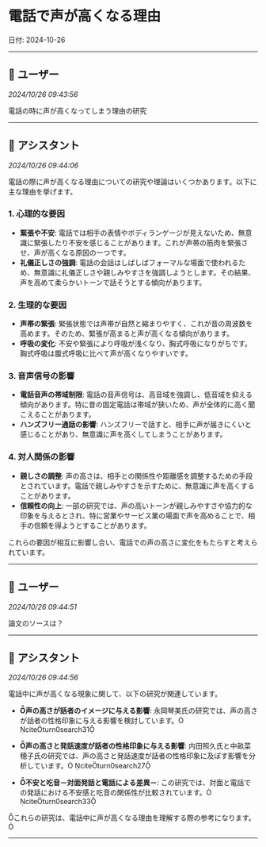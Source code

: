 # 電話で声が高くなる理由

日付: 2024-10-26

---

## 👤 ユーザー
*2024/10/26 09:43:56*

電話の時に声が高くなってしまう理由の研究

---

## 🤖 アシスタント
*2024/10/26 09:44:06*

電話の際に声が高くなる理由についての研究や理論はいくつかあります。以下に主な理由を挙げます。

### 1. **心理的な要因**
   - **緊張や不安**: 電話では相手の表情やボディランゲージが見えないため、無意識に緊張したり不安を感じることがあります。これが声帯の筋肉を緊張させ、声が高くなる原因の一つです。
   - **礼儀正しさの強調**: 電話の会話はしばしばフォーマルな場面で使われるため、無意識に礼儀正しさや親しみやすさを強調しようとします。その結果、声を高めて柔らかいトーンで話そうとする傾向があります。

### 2. **生理的な要因**
   - **声帯の緊張**: 緊張状態では声帯が自然と縮まりやすく、これが音の周波数を高めます。そのため、緊張が高まると声が高くなる傾向があります。
   - **呼吸の変化**: 不安や緊張により呼吸が浅くなり、胸式呼吸になりがちです。胸式呼吸は腹式呼吸に比べて声が高くなりやすいです。

### 3. **音声信号の影響**
   - **電話音声の帯域制限**: 電話の音声信号は、高音域を強調し、低音域を抑える傾向があります。特に昔の固定電話は帯域が狭いため、声が全体的に高く聞こえることがあります。
   - **ハンズフリー通話の影響**: ハンズフリーで話すと、相手に声が届きにくいと感じることがあり、無意識に声を高くしてしまうことがあります。

### 4. **対人関係の影響**
   - **親しさの調整**: 声の高さは、相手との関係性や距離感を調整するための手段とされています。電話で親しみやすさを示すために、無意識に声を高くすることがあります。
   - **信頼性の向上**: 一部の研究では、声の高いトーンが親しみやすさや協力的な印象を与えるとされ、特に営業やサービス業の場面で声を高めることで、相手の信頼を得ようとすることがあります。

これらの要因が相互に影響し合い、電話での声の高さに変化をもたらすと考えられています。

---

## 👤 ユーザー
*2024/10/26 09:44:51*

論文のソースは？

---

## 🤖 アシスタント
*2024/10/26 09:44:56*

電話中に声が高くなる現象に関して、以下の研究が関連しています。

- **声の高さが話者のイメージに与える影響**: 永岡琴美氏の研究では、声の高さが話者の性格印象に与える影響を検討しています。 citeturn0search31

- **声の高さと発話速度が話者の性格印象に与える影響**: 内田照久氏と中畝菜穂子氏の研究では、声の高さと発話速度が話者の性格印象に及ぼす影響を分析しています。 citeturn0search27

- **不安と吃音－対面発話と電話による差異－**: この研究では、対面と電話での発話における不安感と吃音の関係性が比較されています。 citeturn0search33

これらの研究は、電話中に声が高くなる理由を理解する際の参考になります。

---
